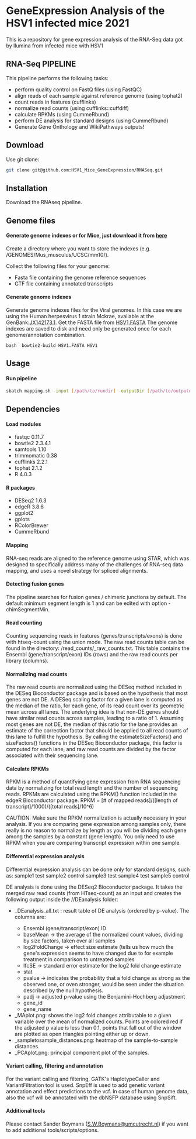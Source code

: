 # GeneExpression Analysis of the HSV1 infected mice 2021
This is a repository for gene expression analysis of the RNA-Seq data got by Ilumina from infected mice with HSV1

## RNA-Seq PIPELINE
This pipeline performs the following tasks:
- perform quality control on FastQ files (using FastQC)
- align reads of each sample against reference genome (using tophat2) 
- count reads in features (cufflinks)
- normalize read counts (using cufflinks::cuffdiff)
- calculate RPKMs (using CummeRbund)
- perform DE analysis for standard designs (using CummeRbund)
- Generate Gene Onthology and WikiPathways outputs!

## Download
Use git clone:
```bash
git clone git@github.com:HSV1_Mice_GeneExpression/RNASeq.git
```

## Installation
Download the RNAseq pipeline.


## Genome files
#### Generate genome indexes or for Mice, just download it from [here](https://uswest.ensembl.org/Mus_musculus/Info/Index)
Create a directory where you want to store the indexes (e.g. /GENOMES/Mus_musculus/UCSC/mm10/).

Collect the following files for your genome:
- Fasta file containing the genome reference sequences
- GTF file containing annotated transcripts

#### Generate genome indexes
Generate genome indexes files for the Viral genomes. 
In this case we are using the Human herpesvirus 1 strain Mckrae, available at the GenBank:[JX142173.1](https://www.ncbi.nlm.nih.gov/nuccore/JX142173). 
Get the FASTA file from [HSV1.FASTA](https://www.ncbi.nlm.nih.gov/nuccore/JX142173.1?report=fasta)
The genome indexes are saved to disk and need only be generated once for each genome/annotation combination.

`` bash 
bowtie2-build HSV1.FASTA HSV1
``

## Usage
#### Run pipeline
```bash
sbatch mapping.sh -input [/path/to/rundir] -outputDir [/path/to/outputdirname] -mail [email]
```

## Dependencies
#### Load modules
- fastqc 0.11.7 
- bowtie2 2.3.4.1  
- samtools 1.10
- trimmomatic 0.38
- cufflinks 2.2.1
- tophat 2.1.2 
- R 4.0.3    

#### R packages
- DESeq2 1.6.3
- edgeR 3.8.6
- ggplot2
- gplots
- RColorBrewer
- CummeRbund


#### Mapping
RNA-seq reads are aligned to the reference genome using STAR, which was designed to specifically address many of the challenges of RNA-seq data mapping, and uses a novel strategy for spliced alignments.

#### Detecting fusion genes
The pipeline searches for fusion genes / chimeric junctions by default. The default minimum segment length is 1 and can be edited with option -chimSegmentMin.

#### Read counting
Counting sequencing reads in features (genes/transcripts/exons) is done with htseq-count using the union mode.
The raw read counts table can be found in the directory: <rundir>/read_counts/<run>_raw_counts.txt. This table contains the Ensembl (gene/transcript/exon) IDs (rows) and the raw read 
counts per library (columns).

#### Normalizing read counts
The raw read counts are normalized using the DESeq method included in the DESeq Bioconductor package and is based on the hypothesis that most genes are not DE. A DESeq scaling factor for
a given lane is computed as the median of the ratio, for each gene, of its read count over its geometric mean across all lanes. The underlying idea is that non-DE
genes should have similar read counts across samples, leading to a ratio of 1. Assuming most genes are not DE, the median of this ratio for the lane provides an
estimate of the correction factor that should be applied to all read counts of this lane to fulfill the hypothesis. By calling the estimateSizeFactors() and sizeFactors()
functions in the DESeq Bioconductor package, this factor is computed for each lane, and raw read counts are divided by the factor associated with their sequencing lane. 

#### Calculate RPKMs
RPKM is a method of quantifying gene expression from RNA sequencing data by normalizing for total read length and the number of sequencing reads. RPKMs are calculated using the RPKM()
function included in the edgeR Bioconductor package.
RPKM = [# of mapped reads]/([length of transcript]/1000)/([total reads]/10^6)

CAUTION: Make sure the RPKM normalization is actually necessary in your analysis. If you are comparing gene expression among samples only, there really is no reason to normalize by length
as you will be dividing each gene among the samples by a constant (gene length). You only need to use RPKM when you are comparing transcript expression within one sample.

#### Differential expression analysis
Differential expression analysis can be done only for standard designs, such as:
   sample1	test
   sample2	control
   sample3	test
   sample4	test
   sample5	control

DE analysis is done using the DESeq2 Bioconductor package. It takes the merged raw read counts (from HTseq-count) as an input and creates the following output inside the /<run>/DEanalysis folder:
- <run>_DEanalysis_all.txt : result table of DE analysis (ordered by p-value). The columns are:
    - Ensembl (gene/transcript/exon) ID
    - baseMean -> the average of the normalized count values, dividing by size factors, taken over all samples
    - log2FoldChange -> effect size estimate (tells us how much the gene's expression seems to have changed due to for example treatment in comparison to untreated samples
    - lfcSE -> standard error estimate for the log2 fold change estimate
    - stat
    - pvalue -> indicates the probability that a fold change as strong as the observed one, or oven stronger, would be seen under the situation described by the null hypothesis.
    - padj -> adjusted p-value using the Benjamini-Hochberg adjustment
    - gene_id
    - gene_name
- <run>_MAplot.png: shows the log2 fold changes attributable to a given variable over the mean of normalized counts. Points are colored red if the adjusted p value is less than 0.1, points that fall out of the window are plotted as open triangles pointing either up or down.
- <run>_sampletosample_distances.png: heatmap of the sample-to-sample distances.
- <run>_PCAplot.png: principal component plot of the samples.

#### Variant calling, filtering and annotation
For the variant calling and filtering, GATK's HaplotypeCaller and VariantFiltration tool is used.
SnpEff is used to add genetic variant annotation and effect predictions to the vcf.
In case of human genome data, also the vcf will be annotated with the dbNSFP database using SnpSift.

#### Additional tools
Please contact Sander Boymans (S.W.Boymans@umcutrecht.nl) if you want to add additional tools/scripts/options.

